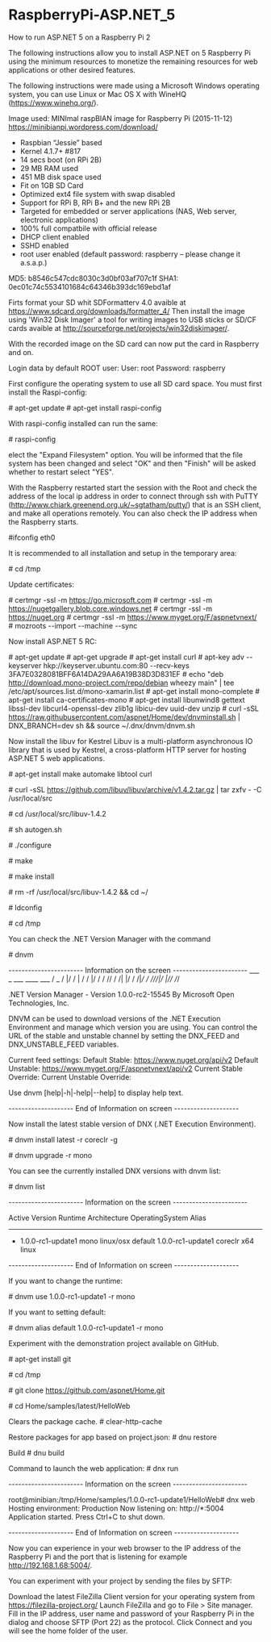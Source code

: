 # RaspberryPi-ASP.NET_5
How to run ASP.NET 5 on a Raspberry Pi 2

The following instructions allow you to install ASP.NET on 5 Raspberry Pi using the minimum resources to monetize the remaining resources for web applications or other desired features.

The following instructions were made using a Microsoft Windows operating system, you can use Linux or Mac OS X with WineHQ (https://www.winehq.org/).

Image used: MINImal raspBIAN image for Raspberry Pi (2015-11-12)
https://minibianpi.wordpress.com/download/
   - Raspbian “Jessie” based
   - Kernel 4.1.7+ \#817
   - 14 secs boot (on RPi 2B)
   - 29 MB RAM used
   - 451 MB disk space used
   - Fit on 1GB SD Card
   - Optimized ext4 file system with swap disabled
   - Support for RPi B, RPi B+ and the new RPi 2B
   - Targeted for embedded or server applications (NAS, Web server, electronic applications)
   - 100% full compatbile with official release
   - DHCP client enabled
   - SSHD enabled
   - root user enabled (default password: raspberry – please change it a.s.a.p.)

MD5: b8546c547cdc8030c3d0bf03af707c1f
SHA1: 0ec01c74c5534101684c64346b393dc169ebd1af
   
 
Firts format your SD whit SDFormatterv 4.0 avaible at https://www.sdcard.org/downloads/formatter_4/
Then install the image using 'Win32 Disk Imager' a tool for writing images to USB sticks or SD/CF cards avaible at http://sourceforge.net/projects/win32diskimager/.

With the recorded image on the SD card can now put the card in Raspberry and on.

Login data by default ROOT user:
User: root
Password: raspberry

First configure the operating system to use all SD card space. You must first install the Raspi-config:

\# apt-get update
\# apt-get install raspi-config

With raspi-config installed can run the same:

\# raspi-config

elect the "Expand Filesystem" option. You will be informed that the file system has been changed and select "OK" and then "Finish" will be asked whether to restart select "YES".

With the Raspberry restarted start the session with the Root and check the address of the local ip address in order to connect through ssh with PuTTY (http://www.chiark.greenend.org.uk/~sgtatham/putty/) that is an SSH client, and make all operations remotely. You can also check the IP address when the Raspberry starts.

\#ifconfig eth0

It is recommended to all installation and setup in the temporary area:

\# cd /tmp

Update certificates:

\# certmgr -ssl -m https://go.microsoft.com
\# certmgr -ssl -m https://nugetgallery.blob.core.windows.net
\# certmgr -ssl -m https://nuget.org
\# certmgr -ssl -m https://www.myget.org/F/aspnetvnext/
\# mozroots --import --machine --sync


Now install ASP.NET 5 RC:

\# apt-get update
\# apt-get upgrade
\# apt-get install curl
\# apt-key adv --keyserver hkp://keyserver.ubuntu.com:80 --recv-keys 3FA7E0328081BFF6A14DA29AA6A19B38D3D831EF
\# echo "deb http://download.mono-project.com/repo/debian wheezy main" | tee /etc/apt/sources.list.d/mono-xamarin.list
\# apt-get install mono-complete
\# apt-get install ca-certificates-mono
\# apt-get install libunwind8 gettext libssl-dev libcurl4-openssl-dev zlib1g libicu-dev uuid-dev unzip
\# curl -sSL https://raw.githubusercontent.com/aspnet/Home/dev/dnvminstall.sh | DNX_BRANCH=dev sh && source ~/.dnx/dnvm/dnvm.sh

Now install the libuv for Kestrel
Libuv is a multi-platform asynchronous IO library that is used by Kestrel, a cross-platform HTTP server for hosting ASP.NET 5 web applications.

\# apt-get install make automake libtool curl

\# curl -sSL https://github.com/libuv/libuv/archive/v1.4.2.tar.gz | tar zxfv - -C /usr/local/src

\# cd /usr/local/src/libuv-1.4.2

\# sh autogen.sh

\# ./configure

\# make

\# make install

\# rm -rf /usr/local/src/libuv-1.4.2 && cd ~/

\# ldconfig

\# cd /tmp

You can check the .NET Version Manager with the command

\# dnvm

----------------------- Information on the screen -----------------------
    ___  _  ___   ____  ___
   / _ \/ |/ / | / /  |/  /
  / // /    /| |/ / /|_/ /
 /____/_/|_/ |___/_/  /_/

.NET Version Manager - Version 1.0.0-rc2-15545
By Microsoft Open Technologies, Inc.

DNVM can be used to download versions of the .NET Execution Environment and manage which version you are using.
You can control the URL of the stable and unstable channel by setting the DNX_FEED and DNX_UNSTABLE_FEED variables.

Current feed settings:
Default Stable: https://www.nuget.org/api/v2
Default Unstable: https://www.myget.org/F/aspnetvnext/api/v2
Current Stable Override: <none>
Current Unstable Override: <none>

Use dnvm [help|-h|-help|--help]  to display help text.

-------------------- End of Information on screen --------------------

Now install the latest stable version of DNX (.NET Execution Environment).

\# dnvm install latest -r coreclr -g

\# dnvm upgrade -r mono


You can see the currently installed DNX versions with dnvm list:

\# dnvm list

----------------------- Information on the screen -----------------------

Active Version              Runtime Architecture OperatingSystem Alias
------ -------              ------- ------------ --------------- -----
  *    1.0.0-rc1-update1    mono                 linux/osx       default
       1.0.0-rc1-update1    coreclr x64          linux

-------------------- End of Information on screen --------------------

If you want to change the runtime:

\# dnvm use 1.0.0-rc1-update1 -r mono

If you want to setting default:

\# dnvm alias default 1.0.0-rc1-update1 -r mono


Experiment with the demonstration project available on GitHub.

\# apt-get install git

\# cd /tmp

\# git clone https://github.com/aspnet/Home.git

\# cd Home/samples/latest/HelloWeb

Clears the package cache.
\# clear-http-cache

Restore packages for app based on  project.json:
\# dnu restore

Build 
\# dnu build

Command to launch the web application:
\# dnx run

----------------------- Information on the screen -----------------------

root@minibian:/tmp/Home/samples/1.0.0-rc1-update1/HelloWeb\# dnx web
Hosting environment: Production
Now listening on: http://*:5004
Application started. Press Ctrl+C to shut down.

-------------------- End of Information on screen --------------------

Now you can experience in your web browser to the IP address of the Raspberry Pi and the port that is listening for example http://192.168.1.68:5004/.


You can experiment with your project by sending the files by SFTP:

Download the latest FileZilla Client version for your operating system from https://filezilla-project.org/
Launch FileZilla and go to File > Site manager.
Fill in the IP address, user name and password of your Raspberry Pi in the dialog and choose SFTP (Port 22) as the protocol.
Click Connect and you will see the home folder of the user.


